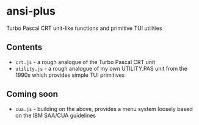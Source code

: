 # ansi-plus

Turbo Pascal CRT unit-like functions and primitive TUI utilities

## Contents

* `crt.js` - a rough analogue of the Turbo Pascal CRT unit
* `utility.js` - a rough analogue of my own UTILITY.PAS unit from the 1990s which provides simple TUI primitives

## Coming soon

* `cua.js` - building on the above, provides a menu system loosely based on the IBM SAA/CUA guidelines
